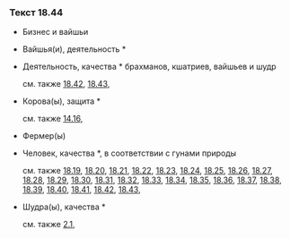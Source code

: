 ### Текст 18.44
	
- Бизнес и вайшьи

	
- Вайшья(и), деятельность \*

	
- Деятельность, качества \* брахманов, кшатриев, вайшьев и шудр

	см. также  [18.42](../18/1842.md),  [18.43](../18/1843.md), 
	
- Корова(ы), защита \*

	см. также  [14.16](../14/1416.md), 
	
- Фермер(ы)

	
- Человек, качества \*, в соответствии с гунами природы

	см. также  [18.19](../18/1819.md),  [18.20](../18/1820.md),  [18.21](../18/1821.md),  [18.22](../18/1822.md),  [18.23](../18/1823.md),  [18.24](../18/1824.md),  [18.25](../18/1825.md),  [18.26](../18/1826.md),  [18.27](../18/1827.md),  [18.28](../18/1828.md),  [18.29](../18/1829.md),  [18.30](../18/1830.md),  [18.31](../18/1831.md),  [18.32](../18/1832.md),  [18.33](../18/1833.md),  [18.34](../18/1834.md),  [18.35](../18/1835.md),  [18.36](../18/1836.md),  [18.37](../18/1837.md),  [18.38](../18/1838.md),  [18.39](../18/1839.md),  [18.40](../18/1840.md),  [18.41](../18/1841.md),  [18.42](../18/1842.md),  [18.43](../18/1843.md), 
	
- Шудра(ы), качества \*

	см. также  [2.1](../02/0201.md), 
